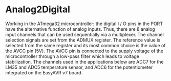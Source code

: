 # Analog2Digital
Working in the ATmega32 microcontroller: the digital I / O pins in the PORT have the alternative function of analog inputs. Thus, there are 8 analog input channels that can be used sequentially via a multiplexer. The channel selection signals are set from the ADMUX register. The reference value is selected from the same register and its most common choice is the value of the AVCC pin (5V). The AVCC pin is connected to the supply voltage of the microcontroller through a low-pass filter which leads to voltage stabilization. The channels used in the applications below are ADC7 for the LM35 and ADC5 temperature sensor, and ADC6 for the potentiometer integrated on the EasyAVR v7 board.
